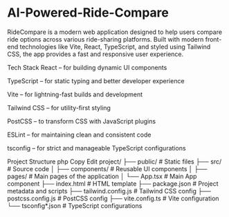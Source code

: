 # AI-Powered-Ride-Compare

RideCompare is a modern web application designed to help users compare ride options across various ride-sharing platforms. Built with modern front-end technologies like Vite, React, TypeScript, and styled using Tailwind CSS, the app provides a fast and responsive user experience.

Tech Stack
React – for building dynamic UI components

TypeScript – for static typing and better developer experience

Vite – for lightning-fast builds and development

Tailwind CSS – for utility-first styling

PostCSS – to transform CSS with JavaScript plugins

ESLint – for maintaining clean and consistent code

tsconfig – for strict and manageable TypeScript configurations

Project Structure
php
Copy
Edit
project/
├── public/                 # Static files
├── src/                    # Source code
│   ├── components/         # Reusable UI components
│   ├── pages/              # Main pages of the application
│   └── App.tsx             # Main App component
├── index.html              # HTML template
├── package.json            # Project metadata and scripts
├── tailwind.config.js      # Tailwind CSS config
├── postcss.config.js       # PostCSS config
├── vite.config.ts          # Vite configuration
└── tsconfig*.json          # TypeScript configurations
